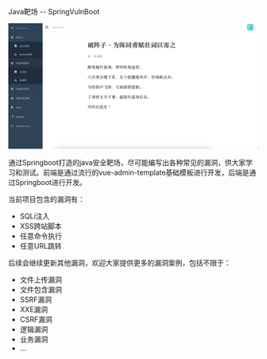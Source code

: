 Java靶场 -- SpringVulnBoot

![img.png](img.png)

通过Springboot打造的java安全靶场，尽可能编写出各种常见的漏洞，供大家学习和测试。前端是通过流行的vue-admin-template基础模板进行开发，后端是通过Springboot进行开发。

当前项目包含的漏洞有：
- SQLi注入
- XSS跨站脚本
- 任意命令执行
- 任意URL跳转

后续会继续更新其他漏洞，欢迎大家提供更多的漏洞案例，包括不限于：
- 文件上传漏洞
- 文件包含漏洞
- SSRF漏洞
- XXE漏洞
- CSRF漏洞
- 逻辑漏洞
- 业务漏洞
- ...

